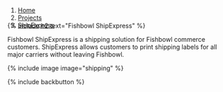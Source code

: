 <ol class="breadcrumbs" style="margin-bottom: -30px!important;">
  <li><a href="/"><span>Home</span></a></li>
  <li><a href="/#projects"><span>Projects</span></a></li>
  <li><a href="/shipexpress/"><span>ShipExpress</span></a></li>       
</ol>

{% include h2 text="Fishbowl ShipExpress" %}

Fishbowl ShipExpress is a shipping solution for Fishbowl commerce customers. ShipExpress allows customers to print shipping labels for all major carriers without leaving Fishbowl.

{% include image image="shipping" %}

{% include backbutton %}
